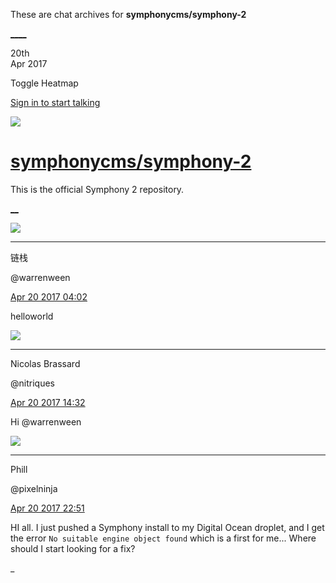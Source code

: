 These are chat archives for **symphonycms/symphony-2**

[__](/symphonycms/symphony-2/archives/2017/04/21)[__](/symphonycms/symphony-2/archives/2017/04/19)

20th  
Apr 2017

Toggle Heatmap

[Sign in to start talking](/login?action=login&button=archive-login)

![](https://avatars-02.gitter.im/group/iv/3/57542c45c43b8c601977197e?s=48)

#  [symphonycms/symphony-2](/symphonycms/symphony-2)

This is the official Symphony 2 repository.

[ __](/orgs/symphonycms/rooms "More symphonycms rooms")

![](https://avatars1.githubusercontent.com/u/22583415?v=4&s=30)

____

链栈

@warrenween

[Apr 20 2017
04:02](https://gitter.im/symphonycms/symphony-2?at=58f832b98e4b63533de658e0)

helloworld

![](https://avatars1.githubusercontent.com/u/771169?v=4&s=30)

____

Nicolas Brassard

@nitriques

[Apr 20 2017
14:32](https://gitter.im/symphonycms/symphony-2?at=58f8c6633e27cac331a8a897)

Hi @warrenween

![](https://avatars0.githubusercontent.com/u/274397?v=4&s=30)

____

Phill

@pixelninja

[Apr 20 2017
22:51](https://gitter.im/symphonycms/symphony-2?at=58f93b67ad849bcf42a44179)

HI all. I just pushed a Symphony install to my Digital Ocean droplet, and I
get the error `No suitable engine object found` which is a first for me...
Where should I start looking for a fix?

_

